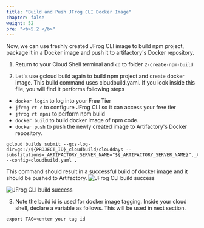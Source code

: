 ```yaml
---
title: "Build and Push JFrog CLI Docker Image"
chapter: false
weight: 52
pre: "<b>5.2 </b>"
---
```


Now, we can use freshly created JFrog CLI image to build npm project, package it in a Docker image and push it to artifactory's Docker repository.

1. Return to your Cloud Shell terminal and `cd` to folder `2-create-npm-build`

2. Let's use gcloud build again to build npm project and create docker image. This build command uses cloudbuild.yaml. If you look inside this file, you will find it performs following steps
- `docker login` to log into your Free Tier
- `jfrog rt c` to configure JFrog CLI so it can access your free tier
- `jfrog rt npmi` to perform npm build
- `docker build` to build docker image of npm code.
- `docker push` to push the newly created image to Artifactory's Docker repository.

```
gcloud builds submit --gcs-log-dir=gs://${PROJECT_ID}_cloudbuild/clouddays --substitutions=_ARTIFACTORY_SERVER_NAME="${_ARTIFACTORY_SERVER_NAME}",_ARTIFACTORY_USER="${_ARTIFACTORY_USER}",_ARTIFACTORY_PASSWORD="${_ARTIFACTORY_PASSWORD}" --config=cloudbuild.yaml .
```

This command should result in a successful build of docker image and it should be pushed to Artifactory. 
![JFrog CLI build success](/images/gcp/build2_success1.png)

![JFrog CLI build success](/images/gcp/build2_success2.png)

3. Note the build id is used for docker image tagging. Inside your cloud shell, declare a variable as follows. This will be used in next section.

`export TAG=<enter your tag id`



